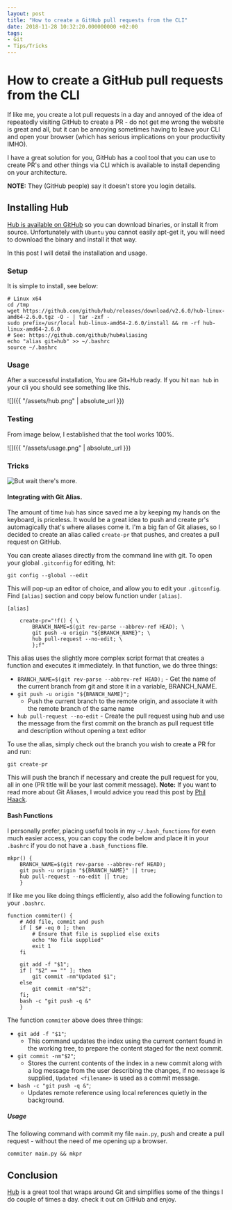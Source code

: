 ```yaml
---
layout: post
title: "How to create a GitHub pull requests from the CLI"
date: 2018-11-28 10:32:20.000000000 +02:00
tags:
- Git
- Tips/Tricks
---
```

# How to create a GitHub pull requests from the CLI

If like me, you create a lot pull requests in a day and annoyed of the idea of repeatedly visiting GitHub to create a PR - do not get me wrong the website is great and all, but it can be annoying sometimes having to leave your CLI and open your browser (which has serious implications on your productivity IMHO).

I have a great solution for you, GitHub has a cool tool that you can use to create PR's and other things via CLI which is available to install depending on your architecture.

**NOTE:** They (GitHub people) say it doesn't store you login details.

## Installing Hub
[Hub is available on GitHub](https://github.com/github/hub) so you can download binaries, or install it from source. Unfortunately with `Ubuntu` you cannot easily apt-get it, you will need to download the binary and install it that way.

In this post I will detail the installation and usage.

### Setup
It is simple to install, see below:
```shell
# Linux x64
cd /tmp
wget https://github.com/github/hub/releases/download/v2.6.0/hub-linux-amd64-2.6.0.tgz -O - | tar -zxf -
sudo prefix=/usr/local hub-linux-amd64-2.6.0/install && rm -rf hub-linux-amd64-2.6.0
# See: https://github.com/github/hub#aliasing
echo "alias git=hub" >> ~/.bashrc
source ~/.bashrc
```

### Usage

After a successful installation, You are Git+Hub ready.
If you hit `man hub` in your cli you should see something like this.

![]({{ "/assets/hub.png" | absolute_url }})

### Testing
From image below, I established that the tool works 100%.

![]({{ "/assets/usage.png" | absolute_url }})


### Tricks

![But wait there's more.](https://climbingthecrazytree.files.wordpress.com/2014/01/but-wait-theres-more.png)

#### Integrating with Git Alias.

The amount of time `hub` has since saved me a by keeping my hands on the keyboard, is priceless. It would be a great idea to push and create pr's automagically that's where aliases come it.
I'm a big fan of Git aliases, so I decided to create an alias called `create-pr` that pushes, and creates a pull request on GitHub.

You can create aliases directly from the command line with git. To open your global `.gitconfig` for editing, hit:

```shell
git config --global --edit
```

This will pop-up an editor of choice, and allow you to edit your `.gitconfig`. Find `[alias]` section and copy below function under `[alias]`.

```shell
[alias]

    create-pr="!f() { \
        BRANCH_NAME=$(git rev-parse --abbrev-ref HEAD); \
        git push -u origin "${BRANCH_NAME}"; \
        hub pull-request --no-edit; \
        };f"
```

This alias uses the slightly more complex script format that creates a function and executes it immediately. In that function, we do three things:

-    `BRANCH_NAME=$(git rev-parse --abbrev-ref HEAD);`
    -   Get the name of the current branch from git and store it in a variable, BRANCH_NAME.
-    `git push -u origin "${BRANCH_NAME}";`
     -   Push the current branch to the remote origin, and associate it with the remote branch of the same name
-    `hub pull-request --no-edit`
    -   Create the pull request using hub and use the message from the first commit on the branch as pull request title and description without opening a text editor

To use the alias, simply check out the branch you wish to create a PR for and run:
```shell
git create-pr
```

This will push the branch if necessary and create the pull request for you, all in one (PR title will be your last commit message).
**Note:** If you want to read more about Git Aliases, I would advice you read this post by [Phil Haack](https://haacked.com/archive/2014/07/28/github-flow-aliases/).

#### Bash Functions

I personally prefer, placing useful tools in my `~/.bash_functions` for even much easier access, you can copy the code below and place it in your `.bashrc` if you  do not have a `.bash_functions` file.

```shell
mkpr() {
    BRANCH_NAME=$(git rev-parse --abbrev-ref HEAD);
    git push -u origin "${BRANCH_NAME}" || true;
    hub pull-request --no-edit || true;
    }
```

If like me you like doing things efficiently, also add the following function to your `.bashrc`.

```shell
function commiter() {
    # Add file, commit and push
    if [ $# -eq 0 ]; then
        # Ensure that file is supplied else exits
        echo "No file supplied"
        exit 1
    fi

    git add -f "$1";
    if [ "$2" == "" ]; then
        git commit -nm"Updated $1";
    else
        git commit -nm"$2";
    fi;
    bash -c "git push -q &"
    }
```
The function `commiter` above does three things:
-   `git add -f "$1"`;
    -  This command updates the index using the current content found in the working tree, to prepare the content
   staged for the next commit.
- `git commit -nm"$2"`;
    - Stores the current contents of the index in a new commit along with a log message from the user describing
   the changes, if no `message` is supplied, `Updated <filename>` is used as a commit message.
- `bash -c "git push -q &"`;
    -    Updates remote reference using local references quietly in the background.


##### Usage

The following command with commit my file `main.py`, push and create a pull request - without the need of me opening up a browser.
```shell
commiter main.py && mkpr
```


## Conclusion

[Hub](https://github.com/github/hub) is a great tool that wraps around Git and simplifies some of the things I do couple of times a day. check it out on GitHub and enjoy.



